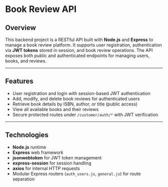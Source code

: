 # Book Review API

## Overview

This backend project is a RESTful API built with **Node.js** and **Express** to manage a book review platform. It supports user registration, authentication via **JWT tokens** stored in session, and book review operations. The API exposes both public and authenticated endpoints for managing users, books, and reviews.

---

## Features

- User registration and login with session-based JWT authentication
- Add, modify, and delete book reviews for authenticated users
- Retrieve book details by ISBN, author, or title (public access)
- View all available books and their reviews
- Secure protected routes under `/customer/auth/*` with JWT verification

---

## Technologies

- **Node.js** runtime
- **Express** web framework
- **jsonwebtoken** for JWT token management
- **express-session** for session handling
- **axios** for internal HTTP requests
- Modular Express routers (`auth_users.js`, `general.js`) for route separation
